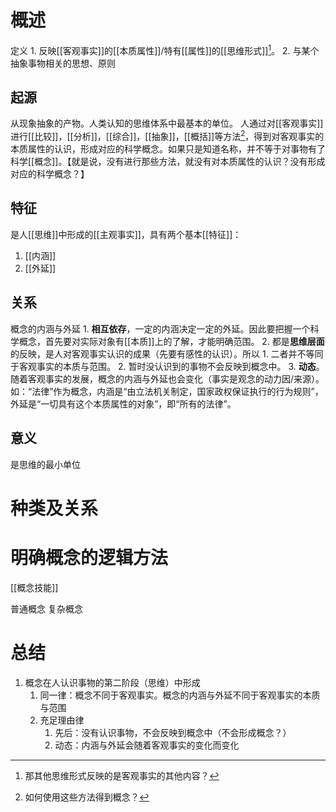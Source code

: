 # 概述
定义
	1. 反映[[客观事实]]的[[本质属性]]/特有[[属性]]的[[思维形式]][^1]。
	2. 与某个抽象事物相关的思想、原则
## 起源
从现象抽象的产物。人类认知的思维体系中最基本的单位。
人通过对[[客观事实]]进行[[比较]]，[[分析]]，[[综合]]，[[抽象]]，[[概括]]等方法[^2]，得到对客观事实的本质属性的认识，形成对应的科学概念。如果只是知道名称，并不等于对事物有了科学[[概念]]。【就是说，没有进行那些方法，就没有对本质属性的认识？没有形成对应的科学概念？】
## 特征
是人[[思维]]中形成的[[主观事实]]，具有两个基本[[特征]]：
1. [[内涵]] 
2. [[外延]] 
## 关系
概念的内涵与外延
	1. **相互依存**，一定的内涵决定一定的外延。因此要把握一个科学概念，首先要对实际对象有[[本质]]上的了解，才能明确范围。
	2. 都是**思维层面**的反映，是人对客观事实认识的成果（先要有感性的认识）。所以
		1. 二者并不等同于客观事实的本质与范围。
		2. 暂时没认识到的事物不会反映到概念中。
	3. **动态**。随着客观事实的发展，概念的内涵与外延也会变化（事实是观念的动力因/来源）。
如：“法律”作为概念，内涵是“由立法机关制定，国家政权保证执行的行为规则”，外延是“一切具有这个本质属性的对象”，即“所有的法律”。
## 意义
是思维的最小单位
# 种类及关系
# 明确概念的逻辑方法
[[概念技能]] 

普通概念
复杂概念

# 总结
1. 概念在人认识事物的第二阶段（思维）中形成
	1. 同一律：概念不同于客观事实。概念的内涵与外延不同于客观事实的本质与范围
	2. 充足理由律
		1. 先后：没有认识事物，不会反映到概念中（不会形成概念？）
		2. 动态：内涵与外延会随着客观事实的变化而变化




[^1]: 那其他思维形式反映的是客观事实的其他内容？
[^2]: 如何使用这些方法得到概念？